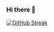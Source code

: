 ### Hi there 👋


[![GitHub Streak](http://github-readme-streak-stats.herokuapp.com?user=simeon1929)](https://git.io/streak-stats)
